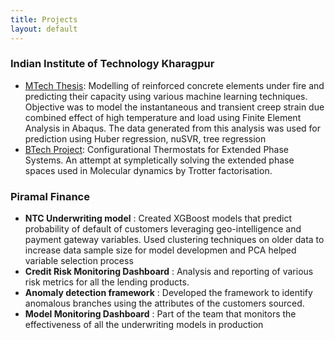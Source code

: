 ```yaml
---
title: Projects 
layout: default
---
```


### Indian Institute of Technology Kharagpur
- [MTech Thesis](https://drive.google.com/file/d/1rAOVAhMpl142eENskgsCCQRflwrQY7SA/view): Modelling of reinforced concrete elements under fire and predicting their capacity using various machine learning techniques. Objective was to model the instantaneous and transient creep strain due combined effect of high temperature and load using Finite Element Analysis in Abaqus. The data generated from this analysis was used for prediction using Huber regression, nuSVR, tree regression   
- [BTech Project](https://drive.google.com/file/d/1ZONGLXrzgGyXS9aB-drFSUIn-1s431gq/view): Configurational Thermostats for Extended Phase Systems. An attempt at sympletically solving the extended phase spaces used in Molecular dynamics by Trotter factorisation.

### Piramal Finance 
- **NTC Underwriting model** : Created XGBoost models that predict probability of default of customers leveraging geo-intelligence and payment gateway variables. Used clustering techniques on older data to increase data sample size for model developmen and PCA helped variable selection process
- **Credit Risk Monitoring Dashboard** : Analysis and reporting of various risk metrics for all the lending products.  
- **Anomaly detection framework** : Developed the framework to identify anomalous branches using the attributes of the customers sourced.
- **Model Monitoring Dashboard** : Part of the team that monitors the effectiveness of all the underwriting models in production 
 
<script src="http://code.jquery.com/jquery-1.4.2.min.js"></script> <script> var x = document.getElementsByClassName("site-footer-credits"); setTimeout(() => { x[0].remove(); }, 10); </script>
